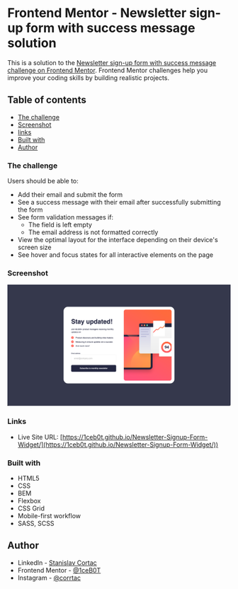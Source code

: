 # Frontend Mentor - Newsletter sign-up form with success message solution

This is a solution to the [Newsletter sign-up form with success message challenge on Frontend Mentor](https://www.frontendmentor.io/challenges/newsletter-signup-form-with-success-message-3FC1AZbNrv). Frontend Mentor challenges help you improve your coding skills by building realistic projects.

## Table of contents

- [The challenge](#the-challenge)
- [Screenshot](#screenshot)
- [links](#links)
- [Built with](#built-with)
- [Author](#author)

### The challenge

Users should be able to:

- Add their email and submit the form
- See a success message with their email after successfully submitting the form
- See form validation messages if:
  - The field is left empty
  - The email address is not formatted correctly
- View the optimal layout for the interface depending on their device's screen size
- See hover and focus states for all interactive elements on the page

### Screenshot

![](./screenshot.png)

### Links

- Live Site URL: [https://1ceb0t.github.io/Newsletter-Signup-Form-Widget/](https://1ceb0t.github.io/Newsletter-Signup-Form-Widget/))

### Built with

- HTML5
- CSS
- BEM
- Flexbox
- CSS Grid
- Mobile-first workflow
- SASS, SCSS

## Author

- LinkedIn - [Stanislav Cortac](https://www.linkedin.com/in/stanislav-cortac-a32707207/)
- Frontend Mentor - [@1ceB0T](https://www.frontendmentor.io/profile/1ceB0T)
- Instagram - [@corrtac](https://www.instagram.com/corrtac/)
